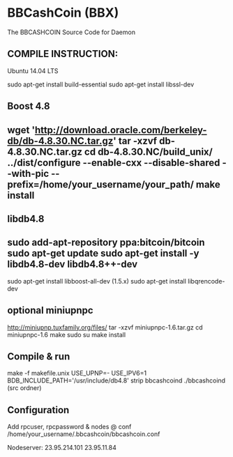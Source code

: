 BBCashCoin (BBX)
===========


The BBCASHCOIN Source Code for Daemon 

COMPILE INSTRUCTION:
-----------------------

Ubuntu 14.04 LTS

sudo apt-get install build-essential
sudo apt-get install libssl-dev

Boost 4.8
----------
wget 'http://download.oracle.com/berkeley-db/db-4.8.30.NC.tar.gz'
tar -xzvf db-4.8.30.NC.tar.gz
cd db-4.8.30.NC/build_unix/
../dist/configure --enable-cxx --disable-shared --with-pic --prefix=/home/your_username/your_path/
make install
----------

libdb4.8
----------
sudo add-apt-repository ppa:bitcoin/bitcoin
sudo apt-get update
sudo apt-get install -y libdb4.8-dev libdb4.8++-dev
---------

sudo apt-get install libboost-all-dev (1.5.x)
sudo apt-get install libqrencode-dev

optional miniupnpc
--------------------
http://miniupnp.tuxfamily.org/files/
tar -xzvf miniupnpc-1.6.tar.gz
cd miniupnpc-1.6
make
sudo su
make install

Compile & run
----------------
make -f makefile.unix USE_UPNP=- USE_IPV6=1 BDB_INCLUDE_PATH='/usr/include/db4.8'
strip bbcashcoind
./bbcashcoind (src ordner)

Configuration
-------------
Add rpcuser, rpcpassword & nodes @ conf 
/home/your_username/.bbcashcoin/bbcashcoin.conf

Nodeserver:
23.95.214.101
23.95.11.84

